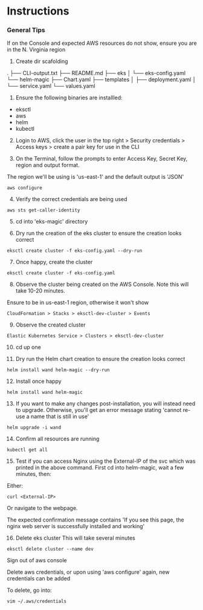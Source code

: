 # Instructions

### General Tips

If on the Console and expected AWS resources do not show, ensure you are in the N. Virginia region

1. Create dir scafolding

.
├── CLI-output.txt
├── README.md
├── eks
│   └── eks-config.yaml
└── helm-magic
    ├── Chart.yaml
    ├── templates
    │   ├── deployment.yaml
    │   └── service.yaml
    └── values.yaml

1. Ensure the following binaries are installled:
- eksctl
- aws
- helm
- kubectl

2. Login to AWS, click the user in the top right > Security credentials > Access keys > create a pair key for use in the CLI

3. On the Terminal, follow the prompts to enter Access Key, Secret Key, region and output format.

The region we'll be using is 'us-east-1' and the default output is 'JSON'

```
aws configure
```

4. Verify the correct credentials are being used

```
aws sts get-caller-identity
```

5. cd into 'eks-magic' directory

6. Dry run the creation of the eks cluster to ensure the creation looks correct

```
eksctl create cluster -f eks-config.yaml --dry-run
```

7. Once happy, create the cluster

```
eksctl create cluster -f eks-config.yaml
```

8. Observe the cluster being created on the AWS Console. Note this will take 10-20 minutes.

Ensure to be in us-east-1 region, otherwise it won't show

``` 
CloudFormation > Stacks > eksctl-dev-cluster > Events
```

9. Observe the created cluster

```
Elastic Kubernetes Service > Clusters > eksctl-dev-cluster
```

10. cd up one

11. Dry run the Helm chart creation to ensure the creation looks correct

```
helm install wand helm-magic --dry-run
```

12. Install once happy

```
helm install wand helm-magic
```

13. If you want to make any changes post-installation, you will instead need to upgrade.
Otherwise, you'll get an error message stating 'cannot re-use a name that is still in use'

```
helm upgrade -i wand
```

14. Confirm all resources are running

```
kubectl get all
```

15. Test if you can access Nginx using the External-IP of the svc which was printed in the above command.
First cd into helm-magic, wait a few minutes, then:

Either:

```
curl <External-IP>
```

Or navigate to the webpage.

The expected confirmation message contains 'If you see this page, the nginx web server is successfully installed and working'

16. Delete eks cluster 
This will take several minutes

```
eksctl delete cluster --name dev
```

Sign out of aws console

Delete aws credentials, or upon using 'aws configure' again, new credentials can be added

To delete, go into:

```
vim ~/.aws/credentials 
```